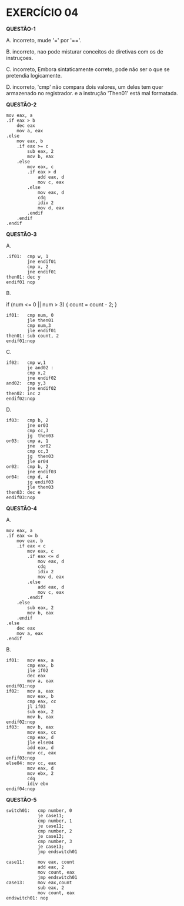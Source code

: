 # EXERCÍCIO 04


**QUESTÃO-1**

A. incorreto, mude '=' por '=='.

B. incorreto, nao pode misturar conceitos de diretivas com os de instruçoes.

C. incorreto, Embora sintaticamente correto, pode não ser o que se pretendia logicamente.

D. incorreto, 'cmp' não compara dois valores, um deles tem quer armazenado no registrador. e a instrução 'Then01' está mal formatada.



**QUESTÃO-2**

    mov eax, a
    .if eax > b
        dec eax
        mov a, eax
    .else
        mov eax, b
        .if eax >= c
            sub eax, 2
            mov b, eax
        .else
            mov eax, c
            .if eax > d
                add eax, d
                mov c, eax
            .else
                mov eax, d
                cdq
                idiv 2
                mov d, eax
            .endif
        .endif
    .endif

**QUESTÃO-3**

A. 

    .if01:  cmp w, 1
            jne endif01
            cmp x, 2
            jne endif01
    then01:	dec y
    endif01	nop
    
B. 

if (num <= 0 || num > 3) {
    count = count - 2;
}

    if01:	cmp num, 0
            jle then01
            cmp num,3
            jle endif01
    then01: sub count, 2
    endif01:nop
    
C.

    if02:	cmp w,1
            je and02 :
            cmp x,2
            jne endif02
    and02:  cmp y,3
            jne endif02
    then02: inc z
    endif02:nop
    
D.

    if03:	cmp b, 2
            jne or03
            cmp cc,3
            jg  then03
    or03:	cmp a, 1
            jne  or02
            cmp cc,3
            jg  then03
            jle or04
    or02:	cmp b, 2
            jne endif03
    or04:	cmp d, 4
            jg endif03
            jle then03
    then03: dec e
    endif03:nop


**QUESTÃO-4**

A.

    mov eax, a
    .if eax <= b
        mov eax, b
        .if eax < c
            mov eax, c
            .if eax <= d
                mov eax, d
                cdq
                idiv 2
                mov d, eax
            .else
                add eax, d
                mov c, eax
            .endif
        .else
            sub eax, 2
            mov b, eax
        .endif
    .else
        dec eax
        mov a, eax
    .endif	
    
B.

    if01:	mov eax, a
            cmp eax, b
            jle if02
            dec eax
            mov a, eax
    endif01:nop
    if02:	mov a, eax
            mov eax, b
            cmp eax, cc
            jl if03
            sub eax, 2
            mov b, eax
    endif02:nop
    if03:	mov b, eax
            mov eax, cc
            cmp eax, d
            jle else04
            add eax, d
            mov cc, eax
    enfif03:nop
    else04:	mov cc, eax
            mov eax, d
            mov ebx, 2
            cdq
            idiv ebx
    endif04:nop	



**QUESTÃO-5**

    switch01:   cmp number, 0
                je case11;
                cmp number, 1
                je case11;
                cmp number, 2
                je case13;
                cmp number, 3
                je case13;
                jmp endswitch01

    case11:	    mov eax, count
                add eax, 2
                mov count, eax
                jmp endswitch01
    case13:     mov eax,count
                sub eax, 2
                mov count, eax
    endswitch01: nop


